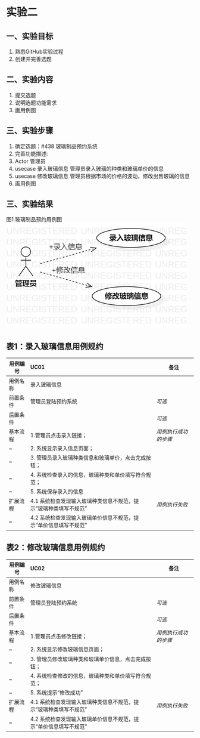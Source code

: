 # 实验二

## 一、实验目标
1. 熟悉GitHub实验过程
2. 创建并完善选题

## 二、实验内容
1. 提交选题
2. 说明选题功能需求
3. 画用例图

## 三、实验步骤
1. 确定选题：#438 玻璃制品预约系统
2. 完善功能描述:  
3. Actor 管理员
4. usecase 录入玻璃信息
  管理员录入玻璃的种类和玻璃单价的信息
5. usecase 修改玻璃信息
  管理员根据市场的价格的波动，修改出售玻璃的信息
6. 画用例图

## 三、实验结果
图1.玻璃制品预约用例图
![uml图](./model2.jpg)

## 表1：录入玻璃信息用例规约  

用例编号  | UC01 | 备注  
-|:-|-  
用例名称  | 录入玻璃信息  |   
前置条件  | 管理员登陆预约系统 | *可选*   
后置条件  |    | *可选*   
基本流程  | 1.管理员点击录入链接； |*用例执行成功的步骤*    
~| 2. 系统显示录入信息页面；  |   
~| 3. 管理员录入玻璃种类信息和玻璃单价，点击完成按钮；  |   
~| 4. 系统检查录入的信息，玻璃种类和单价填写符合规范；  |   
~| 5. 系统保存录入的信息  |   
扩展流程  | 4.1 系统检查发现输入玻璃种类信息不规范，提示“玻璃种类填写不规范”  |*用例执行失败*  
~| 4.2 系统检查发现输入玻璃单价信息不规范，提示“单价信息填写不规范”  |   
## 表2：修改玻璃信息用例规约  

用例编号  | UC02 | 备注  
-|:-|-  
用例名称  | 修改玻璃信息  |   
前置条件  |  管理员登陆预约系统  | *可选*   
后置条件  |    | *可选*   
基本流程 | 1.管理员点击修改链接；   |   *用例执行成功的步骤*    
~| 2. 系统显示修改玻璃信息页面；  |   
~| 3. 管理员修改玻璃种类和玻璃单价信息，点击完成按钮；  |   
~| 4. 系统检查修改的信息，玻璃种类和单价填写符合规范；  |   
~| 5. 系统提示“修改成功”  |   
扩展流程    | 4.1 系统检查发现输入玻璃种类信息不规范，提示“玻璃种类填写不规范”  |*用例执行失败*  
~| 4.2 系统检查发现输入玻璃单价信息不规范，提示“单价信息填写不规范”  |   
